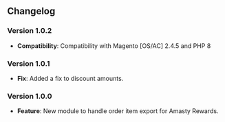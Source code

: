 ## Changelog

### Version 1.0.2
- **Compatibility**: Compatibility with Magento [OS/AC] 2.4.5 and PHP 8

### Version 1.0.1
- **Fix**: Added a fix to discount amounts.

### Version 1.0.0
- **Feature**: New module to handle order item export for Amasty Rewards.
